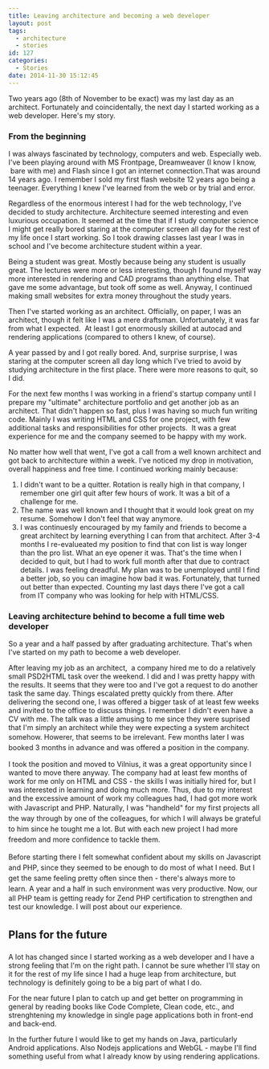 ```yaml
---
title: Leaving architecture and becoming a web developer
layout: post
tags:
  - architecture
  - stories
id: 127
categories:
  - Stories
date: 2014-11-30 15:12:45
---
```


Two years ago (8th of November to be exact) was my last day as an architect. Fortunately and coincidentally, the next day I started working as a web developer. Here's my story.

### From the beginning

I was always fascinated by technology, computers and web. Especially web. I've been playing around with MS Frontpage, Dreamweaver (I know I know,  bare with me) and Flash since I got an internet connection.That was around 14 years ago. I remember I sold my first flash website 12 years ago being a teenager. Everything I knew I've learned from the web or by trial and error.

<!--more-->

Regardless of the enormous interest I had for the web technology, I've decided to study architecture. Architecture seemed interesting and even luxurious occupation. It seemed at the time that if I study computer science I might get really bored staring at the computer screen all day for the rest of my life once I start working. So I took drawing classes last year I was in school and I've become architecture student within a year.

Being a student was great. Mostly because being any student is usually great. The lectures were more or less interesting, though I found myself way more interested in rendering and CAD programs than anything else. That gave me some advantage, but took off some as well. Anyway, I continued making small websites for extra money throughout the study years.

Then I've started working as an architect. Officially, on paper, I was an architect, though it felt like I was a mere draftsman. Unfortunately, it was far from what I expected.  At least I got enormously skilled at autocad and rendering applications (compared to others I knew, of course).

A year passed by and I got really bored. And, surprise surprise, I was staring at the computer screen all day long which I've tried to avoid by studying architecture in the first place. There were more reasons to quit, so I did.

For the next few months I was working in a friend's startup company until I prepare my "ultimate" architecture portfolio and get another job as an architect. That didn't happen so fast, plus I was having so much fun writing code. Mainly I was writing HTML and CSS for one project, with few additional tasks and responsibilities for other projects.  It was a great experience for me and the company seemed to be happy with my work.

No matter how well that went, I've got a call from a well known architect and got back to architecture within a week. I've noticed my drop in motivation, overall happiness and free time. I continued working mainly because:

1.  I didn't want to be a quitter. Rotation is really high in that company, I remember one girl quit after few hours of work. It was a bit of a challenge for me.
2.  The name was well known and I thought that it would look great on my resume. Somehow I don't feel that way anymore.
3.  I was continuesly encouraged by my family and friends to become a great architect by learning everything I can from that architect.
After 3-4 months I re-evalueated my position to find that con list is way longer than the pro list. What an eye opener it was. That's the time when I decided to quit, but I had to work full month after that due to contract details. I was feeling dreadful. My plan was to be unemployed until I find a better job, so you can imagine how bad it was. Fortunately, that turned out better than expected. Counting my last days there I've got a call from IT company who was looking for help with HTML/CSS.

### Leaving architecture behind to become a full time web developer

So a year and a half passed by after graduating architecture. That's when I've started on my path to become a web developer.

After leaving my job as an architect,  a company hired me to do a relatively small PSD2HTML task over the weekend. I did and I was pretty happy with the results. It seems that they were too and I've got a request to do another task the same day. Things escalated pretty quickly from there. After delivering the second one, I was offered a bigger task of at least few weeks and invited to the office to discuss things. I remember I didn't even have a CV with me. The talk was a little amusing to me since they were suprised that I'm simply an architect while they were expecting a system architect somehow. Howerer, that seems to be irrelevant. F<span style="line-height: 1.5;">ew months later I was booked 3 months in advance and was offered a position in the company. </span>

I took the position and moved to Vilnius, it was a great opportunity since I wanted to move there anyway. The company had at least few months of work for me only on HTML and CSS - the skills I was initially hired for, but I was interested in learning and doing much more. Thus, due to my interest and the excessive amount of work my colleagues had, I had got more work with Javascript and PHP. Naturally, <span style="line-height: 1.5;">I was "handheld" for my first projects all the way through by one of the colleagues, for which I will always be grateful to him since he tought me a lot. But with each new project I had more freedom and more confidence to tackle them.</span>

<span style="line-height: 1.5;">Before starting there I felt somewhat confident about my skills on Javascript and PHP, since they seemed to be enough to do most of what I need. But I get the same feeling pretty often since then - there's always more to learn. </span>A year and a half in such environment was very productive. Now, our all PHP team is getting ready for Zend PHP certification to strengthen and test our knowledge. I will post about our experience.

## <span style="line-height: 36px;">Plans for the future</span>

A lot has changed since I started working as a web developer and I have a strong feeling that I'm on the right path. I cannot be sure whether I'll stay on it for the rest of my life since I had a huge leap from architecture, but technology is definitely going to be a big part of what I do.

For the near future I plan to catch up and get better on programming in general by reading books like Code Complete, Clean code, etc., and strenghtening my knowledge in single page applications both in front-end and back-end.

In the further future I would like to get my hands on Java, particularly Android applications. Also Nodejs applications and WebGL - maybe I'll find something useful from what I already know by using rendering applications.
